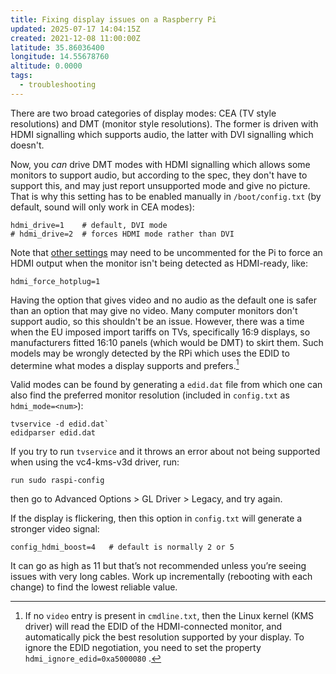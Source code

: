 ```yaml
---
title: Fixing display issues on a Raspberry Pi
updated: 2025-07-17 14:04:15Z
created: 2021-12-08 11:00:00Z
latitude: 35.86036400
longitude: 14.55678760
altitude: 0.0000
tags:
  - troubleshooting
---
```


There are two broad categories of display modes: CEA (TV style resolutions) and DMT (monitor style resolutions). The former is driven with HDMI signalling which supports audio, the latter with DVI signalling which doesn't.

Now, you *can* drive DMT modes with HDMI signalling which allows some monitors to support audio, but according to the spec, they don't have to support this, and may just report unsupported mode and give no picture. That is why this setting has to be enabled manually in `/boot/config.txt` (by default, sound will only work in CEA modes):
```plaintext
hdmi_drive=1    # default, DVI mode
# hdmi_drive=2  # forces HDMI mode rather than DVI
```
Note that [other settings](https://learn.adafruit.com/using-weird-displays-with-raspberry-pi/everything-else) may need to be uncommented for the Pi to force an HDMI output when the monitor isn't being detected as HDMI-ready, like:
```plaintext
hdmi_force_hotplug=1
```
Having the option that gives video and no audio as the default one is safer than an option that may give no video. Many computer monitors don't support audio, so this shouldn't be an issue. However, there was a time when the EU imposed import tariffs on TVs, specifically 16:9 displays, so manufacturers fitted 16:10 panels (which would be DMT) to skirt them. Such models may be wrongly detected by the RPi which uses the EDID to determine what modes a display supports and prefers.[^1]

Valid modes can be found by generating a `edid.dat` file from which one can also find the preferred monitor resolution (included in `config.txt` as `hdmi_mode=<num>`):
```plaintext
tvservice -d edid.dat`
edidparser edid.dat
```
If you try to run `tvservice` and it throws an error about not being supported when using the vc4-kms-v3d driver, run:
```plaintext
run sudo raspi-config
```
then go to Advanced Options > GL Driver > Legacy, and try again.

If the display is flickering, then this option in `config.txt` will generate a stronger video signal:
```plaintext
config_hdmi_boost=4   # default is normally 2 or 5
```
It can go as high as 11 but that’s not recommended unless you’re seeing issues with very long cables. Work up incrementally (rebooting with each change) to find the lowest reliable value.


[^1]: If no `video` entry is present in `cmdline.txt`, then the Linux kernel (KMS driver) will read the EDID of the HDMI-connected monitor, and automatically pick the best resolution supported by your display. To ignore the EDID negotiation, you need to set the property `hdmi_ignore_edid=0xa5000080` .